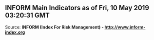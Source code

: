 ## INFORM Main Indicators as of Fri, 10 May 2019 03:20:31 GMT

Source: **INFORM (Index For Risk Management) - http://www.inform-index.org**